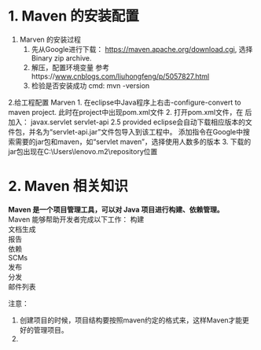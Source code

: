 # 1. Maven 的安装配置

1. Marven 的安装过程
	1. 先从Google进行下载： https://maven.apache.org/download.cgi, 选择Binary zip archive.
	2. 解压，配置环境变量 参考https://www.cnblogs.com/liuhongfeng/p/5057827.html
	3. 检验是否安装成功 cmd: mvn -version

2.给工程配置 Marven
	1. 在eclipse中Java程序上右击-configure-convert to maven project. 此时在project中出现pom.xml文件
	2. 打开pom.xml文件，在</build > 后加入：
		<dependencies>
			<!-- https://mvnrepository.com/artifact/javax.servlet/servlet-api -->
			<dependency>
				<groupId>javax.servlet</groupId>
				<artifactId>servlet-api</artifactId>
				<version>2.5</version>
				<scope>provided</scope>
			</dependency>
		</dependencies>
	    eclipse会自动下载相应版本的文件包，并名为“servlet-api.jar”文件包导入到该工程中。
		添加指令在Google中搜索需要的jar包和maven，如“servlet maven”，选择使用人数多的版本
	3.  下载的jar包出现在C:\Users\lenovo\.m2\repository位置
	
# 2. Maven 相关知识	  
**Maven 是一个项目管理工具，可以对 Java 项目进行构建、依赖管理。**  
Maven 能够帮助开发者完成以下工作：
构建  
文档生成    
报告  
依赖  
SCMs  
发布  
分发  
邮件列表  

注意：  
1. 创建项目的时候，项目结构要按照maven约定的格式来，这样Maven才能更好的管理项目。
2. 